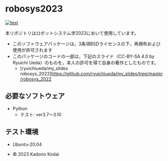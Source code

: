 # robosys2023
[![test](https://github.com/Orbital-G/robosys2023/actions/workflows/test.yml/badge.svg)](https://github.com/Orbital-G/robosys2023/actions/workflows/test.yml)

本リポジトリはロボットシステム学2023において使用しています。
* このソフトウェアパッケージは，3条項BSDライセンスの下，再頒布および使用が許可されます
* このパッケージのコードの一部は，下記のスライド（CC-BY-SA 4.0 by Ryuichi Ueda）のものを，本人の許可を得て自身の著作としたものです。
  * [ryuichiueda/my_slides robosys_2022]https://github.com/ryuichiueda/my_slides/tree/master/robosys_2022
## 必要なソフトウェア
* Python
  * テスト: ver3.7〜3.10

## テスト環境
* Ubuntu-20.04

* © 2023 Kadono Kodai

